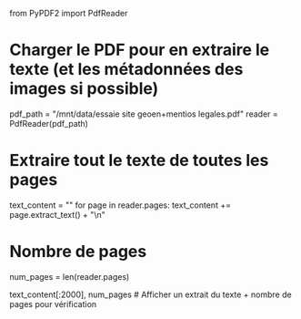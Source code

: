 from PyPDF2 import PdfReader

# Charger le PDF pour en extraire le texte (et les métadonnées des images si possible)
pdf_path = "/mnt/data/essaie site geoen+mentios legales.pdf"
reader = PdfReader(pdf_path)

# Extraire tout le texte de toutes les pages
text_content = ""
for page in reader.pages:
    text_content += page.extract_text() + "\n"

# Nombre de pages
num_pages = len(reader.pages)

text_content[:2000], num_pages  # Afficher un extrait du texte + nombre de pages pour vérification
